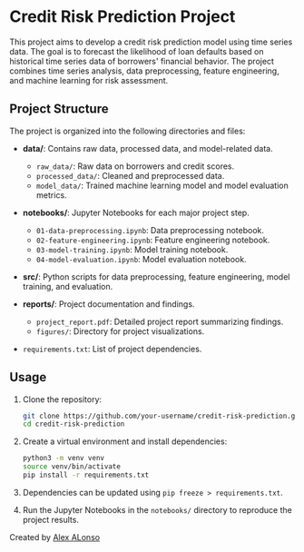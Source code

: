 # Credit Risk Prediction Project

This project aims to develop a credit risk prediction model using time series data. The goal is to forecast the likelihood of loan defaults based on historical time series data of borrowers' financial behavior. The project combines time series analysis, data preprocessing, feature engineering, and machine learning for risk assessment.

## Project Structure

The project is organized into the following directories and files:

- **data/**: Contains raw data, processed data, and model-related data.
    - `raw_data/`: Raw data on borrowers and credit scores.
    - `processed_data/`: Cleaned and preprocessed data.
    - `model_data/`: Trained machine learning model and model evaluation metrics.

- **notebooks/**: Jupyter Notebooks for each major project step.
    - `01-data-preprocessing.ipynb`: Data preprocessing notebook.
    - `02-feature-engineering.ipynb`: Feature engineering notebook.
    - `03-model-training.ipynb`: Model training notebook.
    - `04-model-evaluation.ipynb`: Model evaluation notebook.

- **src/**: Python scripts for data preprocessing, feature engineering, model training, and evaluation.

- **reports/**: Project documentation and findings.
    - `project_report.pdf`: Detailed project report summarizing findings.
    - `figures/`: Directory for project visualizations.

- `requirements.txt`: List of project dependencies.

## Usage

1. Clone the repository:

   ```bash
   git clone https://github.com/your-username/credit-risk-prediction.git
   cd credit-risk-prediction
    ```

2. Create a virtual environment and install dependencies:

   ```bash
   python3 -m venv venv
   source venv/bin/activate
   pip install -r requirements.txt
    ```

3. Dependencies can be updated using `pip freeze > requirements.txt`.


4. Run the Jupyter Notebooks in the `notebooks/` directory to reproduce the project results.


Created by [Alex ALonso](aalonsocanales@gmail.com)
